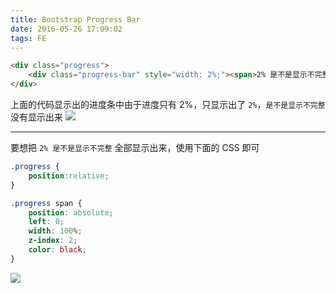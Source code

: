 ```yaml
---
title: Bootstrap Progress Bar
date: 2016-05-26 17:09:02
tags: FE
---
```


```html
<div class="progress">
    <div class="progress-bar" style="width: 2%;"><span>2% 是不是显示不完整</span></div>
</div>
```

上面的代码显示出的进度条中由于进度只有 2%，只显示出了 `2%`，`是不是显示不完整` 没有显示出来
![](/img/fe/bootstrap-progressbar-1.png)

<!--more-->

---

要想把 `2% 是不是显示不完整` 全部显示出来，使用下面的 CSS 即可

```css
.progress {
    position:relative;
}

.progress span {
    position: absolute;
    left: 0;
    width: 100%;
    z-index: 2;
    color: black;
}
```

![](/img/fe/bootstrap-progressbar-2.png)
